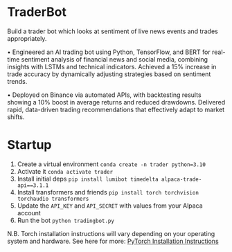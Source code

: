 # TraderBot
Build a trader bot which looks at sentiment of live news events and trades appropriately. 

• Engineered an AI trading bot using Python, TensorFlow, and BERT for real-time sentiment analysis of financial news and social media, combining insights with LSTMs and technical indicators. Achieved a 15% increase in trade accuracy by dynamically adjusting strategies based on sentiment trends. 

• Deployed on Binance via automated APIs, with backtesting results showing a 10% boost in average returns and reduced drawdowns. Delivered rapid, data-driven trading recommendations that effectively adapt to market shifts. 

# Startup
1. Create a virtual environment `conda create -n trader python=3.10` 
2. Activate it `conda activate trader`
3. Install initial deps `pip install lumibot timedelta alpaca-trade-api==3.1.1`
4. Install transformers and friends `pip install torch torchvision torchaudio transformers` 
5. Update the `API_KEY` and `API_SECRET` with values from your Alpaca account 
6. Run the bot `python tradingbot.py`

<p>N.B. Torch installation instructions will vary depending on your operating system and hardware. See here for more: 
<a href="pytorch.org/">PyTorch Installation Instructions</a></p>
